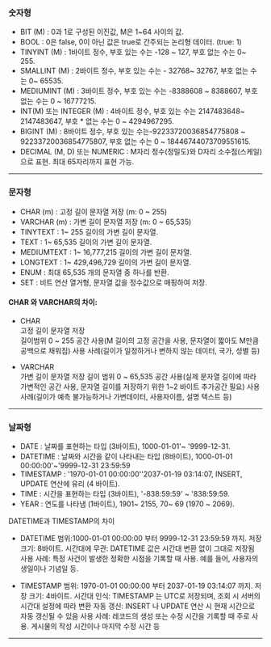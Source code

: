 ### 숫자형
* BIT (M) :    0과 1로 구성된 이진값, M은 1~64 사이의 값.
* BOOL : 0은 false, 0이 아닌 값은 true로 간주되는 논리형 데이터. (true: 1)
* TINYINT (M) : 1바이트 정수, 부호 있는 수는 -128 ~ 127, 부호 없는 수는 0~ 255.
* SMALLINT (M) : 2바이트 정수, 부호 있는 수는 - 32768~ 32767, 부호 없는 수는 0~ 65535.
* MEDIUMINT (M) : 3바이트 정수, 부호 있는 수는 -8388608 ~ 8388607, 부호 없는 수는 0 ~ 16777215.
* INT(M) 또는 INTEGER (M) : 4바이트 정수, 부호 있는 수는 2147483648~ 2147483647, 부호 * 없는 수는 0 ~ 4294967295.
* BIGINT (M) : 8바이트 정수, 부호 있는 수는-92233720036854775808 ~ 92233720036854775807, 부호 없는 수는 0 ~ 18446744073709551615.
* DECIMAL (M, D) 또는 NUMERIC : M자리 정수(정밀도)와 D자리 소수점(스케일)으로 표현. 최대 65자리까지 표현 가능.

***

### 문자형
* CHAR (m) : 고정 길이 문자열 저장 (m: 0 ~ 255)
* VARCHAR (m) : 가변 길이 문자열 저장 (m: 0 ~ 65,535)
* TINYTEXT : 1~ 255 길이의 가변 길이 문자열.
* TEXT : 1~ 65,535 길이의 가변 길이 문자열.
* MEDIUMTEXT : 1~ 16,777,215 길이의 가변 길이 문자열.
* LONGTEXT : 1~ 429,496,729 길이의 가변 길이 문자열.
* ENUM : 최대 65,535 개의 문자열 중 하나를 반환.
* SET : 비트 연산 열거형, 문자열 값을 정수값으로 매핑하여 저장.

#### CHAR 와 VARCHAR의 차이:  
* CHAR  
    고정 길이 문자열 저장  
    길이범위 0 ~ 255 
    공간 사용(M 길이의 고정 공간을 사용, 문자열이 짧아도 M만큼 공백으로 채워짐)
    사용 사례(길이가 일정하거나 변하지 않는 데이터, 국가, 성별 등)

* VARCHAR  
    가변 길이 문자열 저장
    길이 범위 0 ~ 65,535
    공간 사용(실제 문자열 길이에 따라 가변적인 공간 사용, 문자열 길이를 저장하기 위한 1~2 바이트 추가공간 필요)
    사용 사례(길이가 예측 불가능하거나 가변데이터, 사용자이름, 설명 텍스트 등)

***

### 날짜형

* DATE : 날짜를 표현하는 타입 (3바이트), 1000-01-01'~ '9999-12-31.
* DATETIME : 날짜와 시간을 같이 나타내는 타입 (8바이트), 1000-01-01 00:00:00'~'9999-12-31 23:59:59
* TIMESTAMP : '1970-01-01 00:00:00''2037-01-19 03:14:07, INSERT, UPDATE 연산에 유리 (4 바이트).
* TIME : 시간을 표현하는 타입 (3바이트), '-838:59:59' ~ '838:59:59.
* YEAR : 연도를 나타냄 (1바이트), 1901~ 2155, 70~ 69 (1970 ~ 2069).

DATETIME과 TIMESTAMP의 차이
* DATETIME
    범위:1000-01-01 00:00:00 부터 9999-12-31 23:59:59 까지.
    저장 크기: 8바이트.
    시간대에 무관: DATETIME 값은 시간대 변환 없이 그대로 저장됨
    사용 사례: 특정 사건이 발생한 정확한 시점을 기록할 때 사용. 예를 들어, 사용자의 생일이나 기념일 등.

* TIMESTAMP
    범위: 1970-01-01 00:00:00 부터 2037-01-19 03:14:07 까지.
    저장 크기: 4바이트.
    시간대 인식: TIMESTAMP 는 UTC로 저장되며, 조회 시 서버의 시간대 설정에 따라 변환
    자동 갱신: INSERT 나 UPDATE 연산 시 현재 시간으로 자동 갱신될 수 있음
    사용 사례: 레코드의 생성 또는 수정 시간을 기록할 때 주로 사용. 게시물의 작성 시간이나 마지막 수정 시간 등

***
